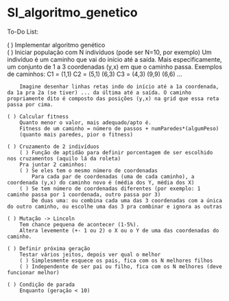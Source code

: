 # SI_algoritmo_genetico

To-Do List:

( ) Implementar algoritmo genético <br>
	( ) Iniciar população com N indivíduos (pode ser N=10, por exemplo)
		Um indivíduo é um caminho que vai do início até a saída. Mais especificamente, um conjunto de 1 a 3 coordenadas (y,x) em que o caminho passa.
		Exemplos de caminhos:
			C1 = (1,1)
			C2 = (5,1) (6,3)
			C3 = (4,3) (9,9) (6,6)
			...

		Imagine desenhar linhas retas indo do início até a 1a coordenada, da 1a pra 2a (se tiver) ... da última até a saída. O caminho propriamente dito é composto das posições (y,x) na grid que essa reta passa por cima.

	( ) Calcular fitness
		Quanto menor o valor, mais adequado/apto é.
		Fitness de um caminho = número de passos + numParedes*(algumPeso)
		(quanto mais paredes, pior o fitness)
		
	( ) Cruzamento de 2 indivíduos
		( ) Função de aptidão para definir porcentagem de ser escolhido nos cruzamentos (aquilo lá da roleta)
		Pra juntar 2 caminhos:
		( ) Se eles tem o mesmo número de coordenadas
			Para cada par de coordenadas (uma de cada caminho), a coordenada (y,x) do caminho novo é (média dos Y, média dos X)
		( ) Se tem número de coordenadas diferentes (por exemplo: 1 caminho passa por 1 coordenada, outro passa por 3)
			De duas uma: ou combina cada uma das 3 coordenadas com a única do outro caminho, ou escolhe uma das 3 pra combinar e ignora as outras
		
	( ) Mutação -> Lincoln
		Tem chance pequena de acontecer (1-5%).
		Altera levemente (+- 1 ou 2) o X ou o Y de uma das coordenadas do caminho.
		
	( ) Definir próxima geração
		Testar vários jeitos, depois ver qual o melhor
		( ) Simplesmente esquece os pais, fica com os N melhores filhos
		( ) Independente de ser pai ou filho, fica com os N melhores (deve funcionar melhor)
		
	( ) Condição de parada
		Enquanto (geração < 10)

